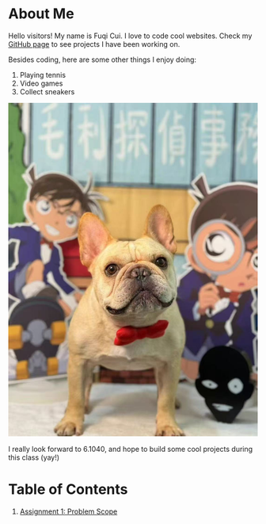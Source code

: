 # About Me
Hello visitors! My name is Fuqi Cui. I love to code cool websites. Check my [GitHub page](https://github.com/Avril-Cui) to see projects I have been working on.

Besides coding, here are some other things I enjoy doing:
1. Playing tennis
2. Video games
3. Collect sneakers

![picture of my cute dog Friday](assets/friday.jpg)

I really look forward to 6.1040, and hope to build some cool projects during this class (yay!)

# Table of Contents
1. [Assignment 1: Problem Scope](assignments/assignment1.md)
